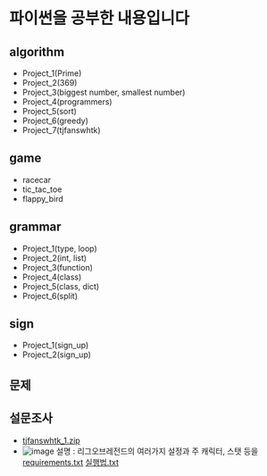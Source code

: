파이썬을 공부한 내용입니다
=========================



algorithm
---------
- Project_1(Prime)
- Project_2(369)
- Project_3(biggest number, smallest number)
- Project_4(programmers)
- Project_5(sort)
- Project_6(greedy)
- Project_7(tjfanswhtk)


game
----
- racecar
- tic_tac_toe
- flappy_bird


grammar
-------
- Project_1(type, loop)
- Project_2(int, list)
- Project_3(function)
- Project_4(class)
- Project_5(class, dict)
- Project_6(split)


sign
----
- Project_1(sign_up)
- Project_2(sign_up)


문제
--

설문조사
--- 
- [tjfanswhtk_1.zip](https://github.com/ahffk333/HS_Project_python/files/8189578/tjfanswhtk_1.zip)
- ![image](https://user-images.githubusercontent.com/88918799/156861923-722db3ff-ad1c-46be-8298-ea7fa974df4e.png)
설명 : 리그오브레전드의 여러가지 설정과 주 캐릭터, 스탯 등을 
[requirements.txt](https://github.com/ahffk333/HS_Project_python/files/8189613/requirements.txt)
[실행법.txt](https://github.com/ahffk333/HS_Project_python/files/8189614/default.txt)
